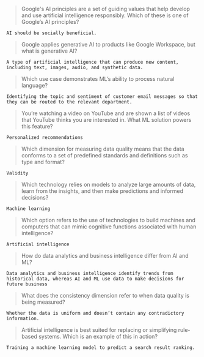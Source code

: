 > Google's AI principles are a set of guiding values that help develop and use artificial intelligence responsibly. Which of these is one of Google’s AI principles?
```
AI should be socially beneficial.
```

> Google applies generative AI to products like Google Workspace, but what is generative AI?
```
A type of artificial intelligence that can produce new content, including text, images, audio, and synthetic data.
```

> Which use case demonstrates ML’s ability to process natural language?
```
Identifying the topic and sentiment of customer email messages so that they can be routed to the relevant department.
```

> You’re watching a video on YouTube and are shown a list of videos that YouTube thinks you are interested in. What ML solution powers this feature?
```
Personalized recommendations
```

> Which dimension for measuring data quality means that the data conforms to a set of predefined standards and definitions such as type and format?
```
Validity
```

> Which technology relies on models to analyze large amounts of data, learn from the insights, and then make predictions and informed decisions?
```
Machine learning
```

> Which option refers to the use of technologies to build machines and computers that can mimic cognitive functions associated with human intelligence?
```
Artificial intelligence
```

> How do data analytics and business intelligence differ from AI and ML?
```
Data analytics and business intelligence identify trends from historical data, whereas AI and ML use data to make decisions for future business
```

> What does the consistency dimension refer to when data quality is being measured?
```
Whether the data is uniform and doesn’t contain any contradictory information.
```

> Artificial intelligence is best suited for replacing or simplifying rule-based systems. Which is an example of this in action?
```
Training a machine learning model to predict a search result ranking.
```